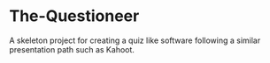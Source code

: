 # The-Questioneer
A skeleton project for creating a quiz like software following a similar presentation path such as Kahoot. 
